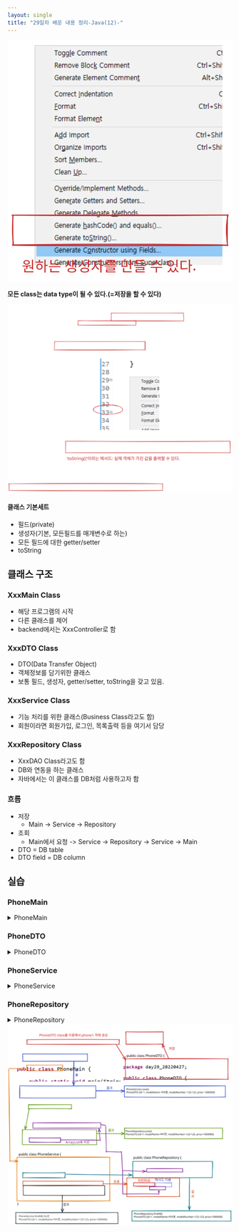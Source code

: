 ```yaml
---
layout: single
title: "29일차 배운 내용 정리-Java(12)-"
---
```


<img src="..\assets\images\Untitled-2022-04-27-0911.svg">

**모든 class는 data type이 될 수 있다.(=저장을 할 수 있다)**

<img src="..\assets\images\Untitled-2022-04-27-0908.svg">

#### 클래스 기본세트
- 필드(private)
- 생성자(기본, 모든필드를 매개변수로 하는)
- 모든 필드에 대한 getter/setter
- toString

## 클래스 구조
### XxxMain Class
- 해당 프로그램의 시작
- 다른 클래스를 제어
- backend에서는 XxxController로 함

### XxxDTO Class
- DTO(Data Transfer Object)
- 객체정보를 담기위한 클래스
- 보통 필드, 생성자, getter/setter, toString을 갖고 있음.

### XxxService Class
- 기능 처리를 위한 클래스(Business Class라고도 함)
- 회원이라면 회원가입, 로그인, 목록출력 등을 여기서 담당

### XxxRepository Class
- XxxDAO Class라고도 함
- DB와 연동을 하는 클래스
- 자바에서는 이 클래스를 DB처럼 사용하고자 함

### 흐름
- 저장  
    - Main -> Service -> Repository
- 조회
    - Main에서 요청 -> Service -> Repository -> Service -> Main
- DTO = DB table
- DTO field = DB column

## 실습

### PhoneMain
<details>
<summary>
PhoneMain
</summary>
<div markdown="1">

```java
public static void main(String[] args) {

    // 새로운 phone 등록 => List에 저장(List는 Repository가 가지고 있음)
    PhoneDTO phone1 = new PhoneDTO(1L, "아이폰", "123-123", 1000000);

    // Service 클래스에 phone1 객체를 넘기기 위해 Service 객체를 만들고
    PhoneService phoneService = new PhoneService();

    // Service 클래스가 가지고 있는 save 메서드 호출
    phoneService.save(phone1);
    
    // list에 담긴 전체 데이터 조회
    phoneService.findAll();

}
```
</div>
</details>

### PhoneDTO
<details>
<summary>
PhoneDTO
</summary>
<div markdown="1">

```java
public class PhoneDTO {
	private Long id;
	private String modelName;
	private String modelNumber;
	private int price;

	// 기본생성자
	PhoneDTO() {

	}

	// 매개변수 있는 생성자
	public PhoneDTO(Long id, String modelName, String modelNumber, int price) {
		super();
		this.id = id;
		this.modelName = modelName;
		this.modelNumber = modelNumber;
		this.price = price;
	}

	// getter/setter
	public Long getId() {
		return id;
	}

	public void setId(Long id) {
		this.id = id;
	}

	public String getModelName() {
		return modelName;
	}

	public void setModelName(String modelName) {
		this.modelName = modelName;
	}

	public String getModelNumber() {
		return modelNumber;
	}

	public void setModelNumber(String modelNumber) {
		this.modelNumber = modelNumber;
	}

	public int getPrice() {
		return price;
	}

	public void setPrice(int price) {
		this.price = price;
	}
	
	// toString
	@Override
	public String toString() {
		return "PhoneDTO [id=" + id + ", modelName=" + modelName + ", modelNumber=" + modelNumber + ", price=" + price
				+ "]";
	}
}
```
</div>
</details>

### PhoneService
<details>
<summary>
PhoneService
</summary>
<div markdown="1">

```java
public class PhoneService {

	void save(PhoneDTO phone) {
		System.out.println("PhoneService.save()");
		System.out.println(phone);

		// phone 객체를 Repository의 save 메서드로 넘겨서 잘 넘어갔는지 확인
		PhoneRepository phoneRepository = new PhoneRepository();
		phoneRepository.save(phone);

	}

	void findAll() {
		System.out.println("PhoneService.findAll()");
		PhoneRepository phoneRepository = new PhoneRepository();

		// Repository에서 목록을 출력
		phoneRepository.findAll();

		// Repository에서 리스트를 가져와서 여기서 출력
		List<PhoneDTO> phoneList = phoneRepository.findAll1();
		for (PhoneDTO p : phoneList) {
			System.out.println("PhoneService.findAll() for문");
			System.out.println(p);
		}
	}
}
```
</div>
</details>

### PhoneRepository
<details>
<summary>
PhoneRepository
</summary>
<div markdown="1">

```java
public class PhoneRepository {

	static List<PhoneDTO> phoneList = new ArrayList<>();

	void save(PhoneDTO phone) {
		System.out.println("PhoneRepository.save()");
		System.out.println(phone);
		phoneList.add(phone);
	}

	void findAll() {
		System.out.println("PhoneRepository.findAll()");
		for (PhoneDTO p : phoneList) {
			System.out.println(p);
		}
	}

	List<PhoneDTO> findAll1() {
		return phoneList;
	}
}

```
</div>
</details>

<img src="..\assets\images\Untitled-2022-04-27-1021.svg">


